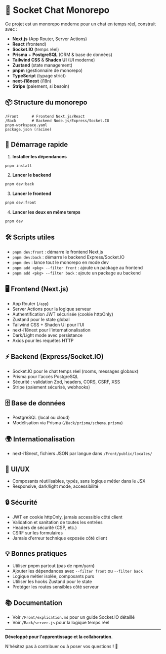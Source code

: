 # 🐾 Socket Chat Monorepo

Ce projet est un monorepo moderne pour un chat en temps réel, construit avec :

-   **Next.js** (App Router, Server Actions)
-   **React** (frontend)
-   **Socket.IO** (temps réel)
-   **Prisma** + **PostgreSQL** (ORM & base de données)
-   **Tailwind CSS** & **Shadcn UI** (UI moderne)
-   **Zustand** (state management)
-   **pnpm** (gestionnaire de monorepo)
-   **TypeScript** (typage strict)
-   **next-i18next** (i18n)
-   **Stripe** (paiement, si besoin)

## 📦 Structure du monorepo

```
/Front      # Frontend Next.js/React
/Back       # Backend Node.js/Express/Socket.IO
pnpm-workspace.yaml
package.json (racine)
```

## 🚀 Démarrage rapide

1. **Installer les dépendances**

```bash
pnpm install
```

2. **Lancer le backend**

```bash
pnpm dev:back
```

3. **Lancer le frontend**

```bash
pnpm dev:front
```

4. **Lancer les deux en même temps**

```bash
pnpm dev
```

## 🛠️ Scripts utiles

-   `pnpm dev:front` : démarre le frontend Next.js
-   `pnpm dev:back` : démarre le backend Express/Socket.IO
-   `pnpm dev` : lance tout le monorepo en mode dev
-   `pnpm add <pkg> --filter front` : ajoute un package au frontend
-   `pnpm add <pkg> --filter back` : ajoute un package au backend

## 🖥️ Frontend (Next.js)

-   App Router (`/app`)
-   Server Actions pour la logique serveur
-   Authentification JWT sécurisée (cookie httpOnly)
-   Zustand pour le state global
-   Tailwind CSS + Shadcn UI pour l'UI
-   next-i18next pour l'internationalisation
-   Dark/Light mode avec persistance
-   Axios pour les requêtes HTTP

## ⚡ Backend (Express/Socket.IO)

-   Socket.IO pour le chat temps réel (rooms, messages globaux)
-   Prisma pour l'accès PostgreSQL
-   Sécurité : validation Zod, headers, CORS, CSRF, XSS
-   Stripe (paiement sécurisé, webhooks)

## 🗄️ Base de données

-   PostgreSQL (local ou cloud)
-   Modélisation via Prisma (`/Back/prisma/schema.prisma`)

## 🌍 Internationalisation

-   next-i18next, fichiers JSON par langue dans `/Front/public/locales/`

## 🎨 UI/UX

-   Composants réutilisables, typés, sans logique métier dans le JSX
-   Responsive, dark/light mode, accessibilité

## 🔒 Sécurité

-   JWT en cookie httpOnly, jamais accessible côté client
-   Validation et sanitation de toutes les entrées
-   Headers de sécurité (CSP, etc.)
-   CSRF sur les formulaires
-   Jamais d'erreur technique exposée côté client

## 💡 Bonnes pratiques

-   Utiliser pnpm partout (pas de npm/yarn)
-   Ajouter les dépendances avec `--filter front` ou `--filter back`
-   Logique métier isolée, composants purs
-   Utiliser les hooks Zustand pour le state
-   Protéger les routes sensibles côté serveur

## 📚 Documentation

-   Voir `/Front/explication.md` pour un guide Socket.IO détaillé
-   Voir `/Back/server.js` pour la logique temps réel

---

**Développé pour l'apprentissage et la collaboration.**

N'hésitez pas à contribuer ou à poser vos questions ! 🚀
